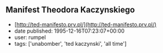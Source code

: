 ## Manifest Theodora Kaczynskiego
 - [http://ted-manifesto.prv.pl/](http://ted-manifesto.prv.pl/)
 - date published: 1995-12-16T07:23:07+00:00
 - user: rumpel
 - tags: ['unabomber', 'ted kaczynski', 'all time']

